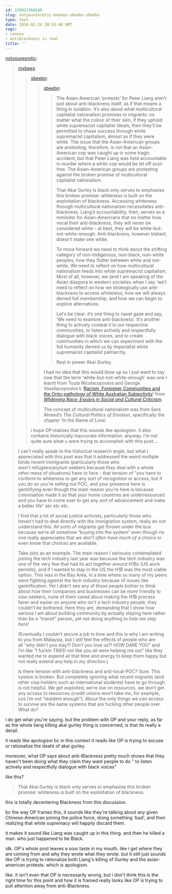```yaml
---
id: 139927450249
slug: notyourexrotic-mxbees-sbeebn-sbeebn
type: text
date: 2016-02-24 20:53:48 GMT
tags:
- convos
- antiblackness is real
title: ''
---
```

<p><a class="tumblr_blog" href="http://notyourexrotic.tumblr.com/post/139908540783">notyourexrotic</a>:</p>
<blockquote>
<p><a class="tumblr_blog" href="http://mxbees.tumblr.com/post/139846050694">mxbees</a>:</p>
<blockquote>
<p><a class="tumblr_blog" href="http://sbeebn.tumblr.com/post/139774220640">sbeebn</a>:</p>
<blockquote>
<p><a class="tumblr_blog" href="http://sbeebn.tumblr.com/post/139750228600">sbeebn</a>:</p>
<blockquote>
<p>The Asian-American ‘protests’ for Peter Liang aren’t just about anti-blackness itself, as if that means a thing in isolation. It’s also about what multicultural capitalist nationalism promises to migrants: no matter what the colour of their skin, if they uphold white supremacist capitalist ideals, then they’ll be permitted to chase success through white supremacist capitalism, almost as if they were white. The issue that the Asian-American groups are protesting, therefore, is not that an Asian-American cop was caught up in some tragic accident, but that Peter Liang was held accountable in murder where a white cop would be let off scot-free. The Asian-American groups are protesting against the broken promise of multicultural capitalist nationalism.</p>
<p>That Akai Gurley is black only serves to emphasise this broken promise: whiteness is built on the exploitation of blackness. Accessing whiteness through multicultural nationalism necessitates anti-blackness. Liang’s accountability, then, serves as a reminder for Asian-Americans that no matter how vocal their anti-blackness, they will never be considered white – at best, they will be white-but-not-white-enough. Anti-blackness, however blatant, doesn’t make one white. </p>
<p>To move forward we need to think about the shifting category of non-Indigenous, non-black, non-white peoples, how they flutter between white and not-white. We need to reflect on how multicultural nationalism feeds into white supremacist capitalism. Most of all, however, we (and I am speaking of the Asian diaspora in western societies when I say ‘we’) need to reflect on how we strategically use anti-blackness to access whiteness, how we will always denied full membership, and how we can begin to explore alternatives.</p>
<p>Let’s be clear: it’s one thing to navel gaze and say, ‘We need to examine anti-blackness’. It’s another thing to actively combat it in our respective communities, to listen actively and respectfully dialogue with black voices, and to create communities in which we can experiment with the full humanity denied us by imperialist white supremacist capitalist patriarchy.</p>
<p>Rest in power Akai Gurley.</p>
</blockquote>
<p>I had no idea that this would blow up so I just want to say now that the term ‘white-but-not-white-enough’ was one I learnt from Toula Nicolacopoulos and George Vassilacopoulos’s ‘<a href="http://search.informit.com.au/documentSummary;dn=413744534001496;res=IELIND">Racism, Foreigner Communities and the Onto-pathology of White Australian Subjectivity</a>’ from <i><a href="http://search.informit.com.au/browsePublication;isbn=0855754656;res=IELIND">Whitening Race: Essays in Social and Cultural Criticism</a></i>. </p>
<p>The concept of multicultural nationalism was from Sara Ahmed’s <i>The Cultural Politics of Emotion</i>, specifically the chapter ‘In the Name of Love’. </p>
</blockquote>
<p>i hope OP realizes that this sounds like apologism. it also contains historically inaccurate information. anyway. i’m not quite sure what u were trying to accomplish with this post….</p>
</blockquote>
<p>I can’t really speak to the historical research angle, but what I appreciated with this post was that it addressed the weird multiple binds recent immigrants (particularly those who <i>aren’t</i> refugees/asylum seekers because they deal with a whole <i>other</i> mess of situations) have to face - that tension of “you have to conform to whiteness to get any sort of recognition or access, but if you do so you’re selling out POC, and your presence here is gentrifying even though the main reason you’re here is because colonisation made it so that your home countries are underresourced and you have to come over to get any sort of advancement and make a better life” etc etc etc.</p>

<p>I find that a lot of social justice activists, particularly those who <i>haven’t</i> had to deal directly with the immigration system, really do not understand this. All sorts of migrants get thrown under the bus because we’re all somehow “buying into the system” even though no one really appreciates that <i>we don’t often have much of a choice </i>or even <i>know</i> that choices are available.</p>

<p>Take jobs as an example. The main reason I seriously contemplated joining the tech industry last year was because the tech industry was one of the very few that had its act together around H1Bs (US work permits), and if I wanted to stay in the US the H1B was the most viable option. This was in the Bay Area, in a time where so many of my peers were fighting <i>against</i> the tech industry because of issues like gentrification. Yet I didn’t see any of those people bother to think about how their companies and businesses can be more friendly to visa-seekers, none of them cared about making the H1B process fairer and easier on anyone who isn’t a tech industry people, they couldn’t be bothered. Here they are, demanding that I show how serious I am about building community by actually staying here rather than be a “transit” person, yet not doing anything to <i>help me stay here!</i> </p>

<p>(Eventually I couldn’t secure a job in time and this is why I am writing to you from Malaysia, but I still feel the effects of people who are all “why didn’t you stay?! Don’t you love us?! HOW DARE YOU” and I’m like “I fuckin TRIED not like you all were helping me out” like they wanted me to expend all that time and energy to keep them happy but not really extend any help in my direction.)</p>

<p>Is there tension with anti-blackness and anti-local-POC? Sure. This system is broken. But completely ignoring what recent migrants (and other visa-holders such as international students) have to go through is not helpful. We get exploited, we’re low on resources, we don’t get any access to resources (credit unions won’t take me, for example, cos I’m not “resident enough”). About the only things we <i>can</i> access to survive are the same systems that are fucking other people over. What do?</p>
</blockquote>

i do get what you're saying. but the problem with OP and your reply, as far as the whole liang killing akai gurley thing is concerned, is that its really a derail.

it reads like apologism bc in this context it reads like OP is trying to excuse or rationalize the deaht of akai gurley.

moreover, what OP says about anti-Blackness pretty much shows that they haven't been doing what they claim they want people to do " to listen actively and respectfully dialogue with black voices"

like this?

> That Akai Gurley is black only serves to emphasise this broken promise: whiteness is built on the exploitation of blackness.

this is totally decentering Blackness from this discussion.

bc the way OP frames this, it sounds like they're talking about any given Chinese-American joining the police force, doing something 'bad', and then realizing that white supremacy will happily discard them.

it makes it sound like Liang was caught up in this thing. and then he killed a man. who just happened to be Black. 

idk. OP's whole post leaves a sour taste in my mouth. like i get where they are coming from and why they wrote what they wrote. but it still just sounds like OP is trying to rationalize both Liang's killing of Gurley and the asian-american protests. which is apologism.

like. it isn't even that OP is necessarily wrong, but i don't think this is the right time for this point and how it is framed really looks like OP is trying to pull attention away from anti-Blackness.
